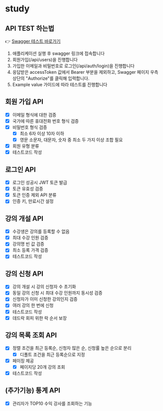# study
## API TEST 하는법
👉 [Swagger 테스트 바로가기](http://localhost:8080/swagger-ui/index.html)
1. 애플리케이션 실행 후 swagger 링크에 접속합니다
2. 회원가입(/api/users)을 진행합니다
3. 가입한 이메일과 비밀번호로 로그인(/api/auth/login)을 진행합니다
4. 응답받은 accessToken 값에서 Bearer 부분을 제외하고, Swagger 페이지 우측 상단의 "Authorize"를 클릭해 입력합니다.
5. Example value 가이드에 따라 테스트를 진행합니다
## 회원 가입 API

- [x] 이메일 형식에 대한 검증  
- [x] 국가에 따른 휴대전화 번호 형식 검증  
- [x] 비밀번호 형식 검증  
  - [x] 최소 6자 이상 10자 이하  
  - [x] 영문 소문자, 대문자, 숫자 중 최소 두 가지 이상 조합 필요  
- [x] 회원 유형 분류  
- [x] 테스트코드 작성  

## 로그인 API

- [x] 로그인 성공시 JWT 토큰 발급  
- [x] 토큰 유효성 검증  
- [x] 토큰 인증 제외 API 분류  
- [x] 인증 키, 만료시간 설정 

## 강의 개설 API

- [x] 수강생은 강의를 등록할 수 없음  
- [x] 최대 수강 인원 검증  
- [x] 강의명 빈 값 검증  
- [x] 최소 등록 가격 검증  
- [x] 테스트코드 작성  

## 강의 신청 API

- [x] 강의 개설 시 강의 신청자 수 초기화  
- [x] 동일 강의 신청 시 최대 수강 인원까지 동시성 검증  
- [x] 신청자가 이미 신청한 강의인지 검증  
- [x] 여러 강의 한 번에 신청  
- [x] 테스트코드 작성  
- [x] 데드락 회피 위한 락 순서 보장

## 강의 목록 조회 API

- [x] 정렬 조건을 최근 등록순, 신청자 많은 순, 신청률 높은 순으로 분리  
  - [x] 디폴트 조건을 최근 등록순으로 지정  
- [x] 페이징 제공  
  - [x] 페이지당 20개 강의 조회  
- [x] 테스트코드 작성  

## (추가기능) 통계 API
- [x] 관리자가 TOP10 수익 강사를 조회하는 기능